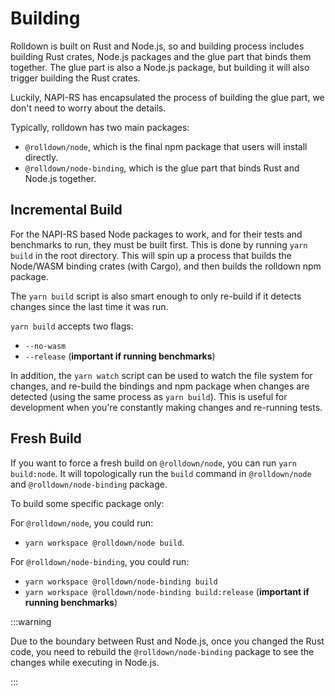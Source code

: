 # Building

Rolldown is built on Rust and Node.js, so and building process includes building Rust crates, Node.js packages and the glue part that binds them together. The glue part is also a Node.js package, but building it will also trigger building the Rust crates.

Luckily, NAPI-RS has encapsulated the process of building the glue part, we don't need to worry about the details.

Typically, rolldown has two main packages:

- `@rolldown/node`, which is the final npm package that users will install directly.
- `@rolldown/node-binding`, which is the glue part that binds Rust and Node.js together.

## Incremental Build

For the NAPI-RS based Node packages to work, and for their tests and benchmarks to run, they must be built first. This is done by running `yarn build` in the root directory. This will spin up a process that builds the Node/WASM binding crates (with Cargo), and then builds the rolldown npm package.

The `yarn build` script is also smart enough to only re-build if it detects changes since the last time it was run.

`yarn build` accepts two flags:

- `--no-wasm`
- `--release` (**important if running benchmarks**)

In addition, the `yarn watch` script can be used to watch the file system for changes, and re-build the bindings and npm package when changes are detected (using the same process as `yarn build`). This is useful for development when you're constantly making changes and re-running tests.

## Fresh Build

If you want to force a fresh build on `@rolldown/node`, you can run `yarn build:node`. It will topologically run the `build` command in `@rolldown/node` and `@rolldown/node-binding` package.

To build some specific package only:

For `@rolldown/node`, you could run:

- `yarn workspace @rolldown/node build`.

For `@rolldown/node-binding`, you could run:

- `yarn workspace @rolldown/node-binding build`
- `yarn workspace @rolldown/node-binding build:release` (**important if running benchmarks**)

:::warning

Due to the boundary between Rust and Node.js, once you changed the Rust code, you need to rebuild the `@rolldown/node-binding` package to see the changes while executing in Node.js.

:::
